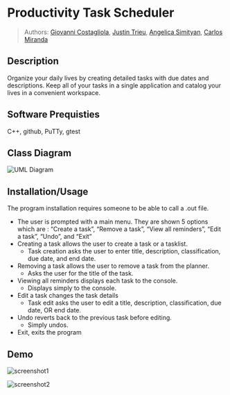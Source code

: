 
# Productivity Task Scheduler
 
 > Authors: [Giovanni Costagliola](https://github.com/gcost003), [Justin Trieu](https://github.com/jtrieu48), [Angelica Simityan](https://github.com/AngelicaSimityan), [Carlos Miranda ](https://github.com/kotooriiii)


## Description
Organize your daily lives by creating detailed tasks with due dates and descriptions. Keep all of your tasks in a single application and catalog your lives in a convenient workspace.

## Software Prequisties
C++, github, PuTTy, gtest

## Class Diagram
 
 ![UML Diagram](https://github.com/cs100/final-project-cmira039-gcost003-jtrie002-asimi003/blob/master/resources/UMLDiagram.png)

## Installation/Usage
The program installation requires someone to be able to call a .out file.

- The user is prompted with a main menu. They are shown 5 options which are : “Create a task”, “Remove a task”, “View all reminders”, “Edit a task”, “Undo”, and “Exit”
- Creating a task allows the user to create a task or a tasklist.
  - Task creation asks the user to enter title, description, classification, due date, and end date.
- Removing a task allows the user to remove a task from the planner.
  - Asks the user for the title of the task.
- Viewing all reminders displays each task to the console.
  - Displays simply to the console.
- Edit a task changes the task details
  - Task edit asks the user to edit a title, description, classification, due date, OR end date.
- Undo reverts back to the previous task before editing.
  - Simply undos.
- Exit, exits the program

## Demo
![screenshot1](https://github.com/cs100/final-project-cmira039-gcost003-jtrie002-asimi003/blob/master/resources/CS100_Screenshot1.png)

![screenshot2](https://github.com/cs100/final-project-cmira039-gcost003-jtrie002-asimi003/blob/master/resources/CS100_Screenshot2.png)
